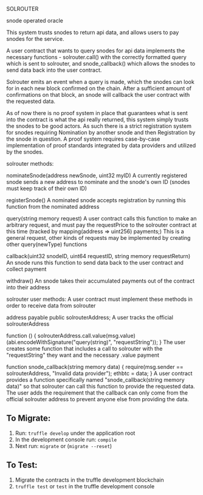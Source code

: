 SOLROUTER

snode operated oracle

This system trusts snodes to return api data, and allows users to pay snodes for the service.

A user contract that wants to query snodes for api data implements the necessary functions - solrouter.call() with the correctly formatted query which is sent to solrouter, and snode_callback() which allows the snodes to send data back into the user contract.

Solrouter emits an event when a query is made, which the snodes can look for in each new block confirmed on the chain. After a sufficient amount of confirmations on that block, an snode will callback the user contract with the requested data.

As of now there is no proof system in place that guarantees what is sent into the contract is what the api really returned, this system simply trusts the snodes to be good actors. As such there is a strict registration system for snodes requiring Nomination by another snode and then Registration by the snode in question.
A proof system requires case-by-case implementation of proof standards integrated by data providers and utilized by the snodes.

solrouter methods:  

nominateSnode(address newSnode, uint32 myID)
A currently registered snode sends a new address to nominate and the snode's own ID (snodes must keep track of their own ID)

registerSnode()
A nominated snode accepts registration by running this function from the nominated address

query(string memory request) 
A user contract calls this function to make an arbitrary request, and must pay the requestPrice to the solrouter contract at this time (tracked by  mapping(address => uint256) payments;)
This is a general request, other kinds of requests may be implemented by creating other query(newType) functions

callback(uint32 snodeID, uint64 requestID, string memory requestReturn)
An snode runs this function to send data back to the user contract and collect payment

withdraw()
An snode takes their accumulated payments out of the contract into their address

solrouter user methods:
A user contract must implement these methods in order to receive data from solrouter

address payable public solrouterAddress;
A user tracks the official solrouterAddress

function () {
	solrouterAddress.call.value(msg.value)(abi.encodeWithSignature("query(string)", "requestString"));
}
The user creates some function that includes a call to solrouter with the "requestString" they want and the necessary .value payment

function snode_callback(string memory data) {
	require(msg.sender == solrouterAddress, "Invalid data provider");
        ethbtc = data;
}
A user contract provides a function specifically named "snode_callback(string memory data)" so that solrouter can call this function to provide the requested data. The user adds the requirement that the callback can only come from the official solrouter address to prevent anyone else from providing the data.


## To Migrate:
1. Run: `truffle develop` under the application root
2. In the development console run: `compile`
3. Next run: `migrate` or (`migrate --reset`)

## To Test:
1. Migrate the contracts in the truffle development blockchain
2. `truffle test` or `test` in the truffle development console 

